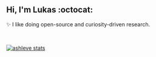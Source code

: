 ## Hi, I'm Lukas :octocat:
:sparkles: I like doing open-source and curiosity-driven research.

<!-- 
- 🌱 Currently learning: Geometric Deep Learning, Deep Reinforcement Learning.
- 💬 Feel free to make issues on my repos about anything! I'm happy to help.
 -->

<!-- 
Recent contributions: <br>
https://github.com/Lightning-AI/lightning/pull/13069 <br>
https://github.com/Lightning-AI/lightning/pull/6667 <br>
https://github.com/Lightning-AI/lightning/pull/6419 <br>
-->
 
<!-- 
**Deep learning related projects:** <br>
[ashleve/lightning-hydra-template](https://github.com/ashleve/lightning-hydra-template) - A very user-friendly pytorch template for rapid and reproducible ML experimentation. <br>
[ashleve/graph_classification](https://github.com/ashleve/graph_classification) - Training GNNs with Lightning: Open Graph Benchmarks and image classification from superpixels. <br>
[kinoai/gpt3_hackaton](https://github.com/kinoai/gpt3_hackaton) - Interactively exploring knowledge graphs using GPT-3.

**Simulation related projects:** <br>
[ashleve/ActiveRagdoll](https://github.com/ashleve/ActiveRagdoll) - From-scratch implementation of physically simulated character animation with PID. <br>
[ashleve/ISA](https://github.com/ashleve/ISA) - Designing arcade autonomous vehicle RL agents in Unity. <br>
[ashleve/sim2real_object_recognition](https://github.com/ashleve/sim2real_object_recognition) - Synthetic data generation for object detection using photogrammetry and simulation. <br>
[ashleve/AI-creatures](https://github.com/ashleve/AI-creatures) - Evolving movement of 3D creatures using Unity and genetic algorithm. <br>
[ashleve/evolution](https://github.com/ashleve/EvOLuTIoN) - Using genetic algorithm to optimise forces applied to cubes. <br>
[ashleve/boids](https://github.com/ashleve/boids) - Simulating swarm behaviour of animals with Python + OpenGL. <br>

**Random projects:** <br>
[ashleve/pyrootutils](https://github.com/ashleve/pyrootutils) - Solving problems with pythonpath, work dir, file paths, module imports and environment variables. <br>
[ashleve/autoroot](https://github.com/ashleve/autoroot) - An experimental package for python project root setup with just one import. <br>
 -->
<br>

[![ashleve stats](https://github-readme-stats.vercel.app/api?username=ashleve&theme=radical&count_private=true&include_all_commits=true&show_icons=true&include_all_commits=true&custom_title=ashleve's%20%GitHub%20%Stats)](https://github.com/anuraghazra/github-readme-stats)
  
<!-- 
![visitors](https://visitor-badge.laobi.icu/badge?page_id=hobogalaxy.hobogalaxy) 
-->
